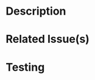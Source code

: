 <!-- IMPORTANT!!! Aside from typographical corrections and minor changes, please consider creating an Issue before making a Pull Request. -->

# Description
<!--  Please include a one to two sentence description that summarizes the issue and your solution. -->


# Related Issue(s)
<!-- Use Github keywords to link your PR to the related Issue(s). For more information on Github keywords please visit [Github's documentation](https://docs.github.com/en/get-started/writing-on-github/working-with-advanced-formatting/using-keywords-in-issues-and-pull-requests#linking-a-pull-request-to-an-issue)
Example:
`Resolves #100` -->


# Testing
<!-- Describe how you tested this PR. Include step by step instructions for others to test this PR.
Be detailed and include images where appropriate. -->
